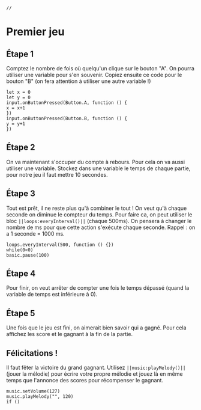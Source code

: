 ```template
//
```

# Premier jeu

## Étape 1

Comptez le nombre de fois où quelqu'un clique sur le bouton "A". On
pourra utiliser une variable pour s'en souvenir. Copiez ensuite ce code pour
le bouton "B" (on fera attention à utiliser une autre variable !)

```blocks
let x = 0
let y = 0
input.onButtonPressed(Button.A, function () {
x = x+1
})
input.onButtonPressed(Button.B, function () {
y = y+1
})
```

## Étape 2

On va maintenant s'occuper du compte à rebours. Pour cela on va aussi
utiliser une variable. Stockez dans une variable le temps de chaque partie,
pour notre jeu il faut mettre 10 secondes.

## Étape 3

Tout est prêt, il ne reste plus qu'à combiner le tout ! On veut qu'à chaque
seconde on diminue le compteur du temps. Pour faire ca, on peut utiliser
le bloc ``||loops:everyInterval()||`` (chaque 500ms). On pensera
à changer le nombre de ms pour que cette action s'exécute chaque seconde.
Rappel : on a 1 seconde = 1000 ms.

```blocks
loops.everyInterval(500, function () {})
while(0<0)
basic.pause(100)
```

## Étape 4

Pour finir, on veut arrêter de compter une fois le temps dépassé (quand la
variable de temps est inférieure à 0).

## Étape 5

Une fois que le jeu est fini, on aimerait bien savoir qui a gagné. Pour cela
affichez les score et le gagnant à la fin de la partie.

## Félicitations !

Il faut fêter la victoire du grand gagnant. Utilisez ``||music:playMelody()||`` (jouer la mélodie) pour écrire votre propre mélodie
et jouez là en même temps que l'annonce des scores pour récompenser le
gagnant.

```blocks
music.setVolume(127)
music.playMelody("", 120)
if ()
```
